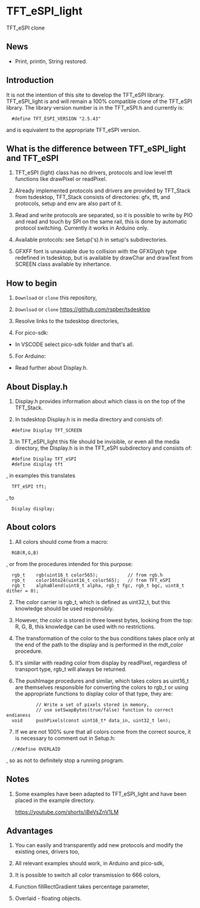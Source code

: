 <!--
<p dir="auto">
  <a href="https://github.com/vshymanskyy/StandWithUkraine/blob/main/docs/README.md">
    <img src="https://raw.githubusercontent.com/vshymanskyy/StandWithUkraine/main/banner-direct.svg" alt="SWUbanner" style="max-width: 100%;">
  </a>
</p>
-->
# TFT_eSPI_light
TFT_eSPI clone

## News

* Print, println, String restored.

## Introduction

It is not the intention of this site to develop the TFT_eSPI library.
TFT_eSPI_light is and will remain a 100% compatible clone of the TFT_eSPI library.
The library version number is in the TFT_eSPI.h and currently is:
  ```
    #define TFT_ESPI_VERSION "2.5.43"
  ```
and is equivalent to the appropriate TFT_eSPI version.

## What is the difference between TFT_eSPI_light and TFT_eSPI

1. TFT_eSPI (light) class has no drivers, protocols and low level tft functions
   like drawPixel or readPixel.

2. Already implemented protocols and drivers are provided by TFT_Stack from tsdesktop,
   TFT_Stack consists of directories: gfx, tft, and protocols, setup and env are also part of it.

3. Read and write protocols are separated, so it is possible to write by PIO and read
   and touch by SPI on the same rail, this is done by automatic protocol switching.
   Currently it works in Arduino only.

4. Available protocols: see Setup('s).h in setup's subdirectories.

5. GFXFF font is unavaiable due to collision with the GFXGlyph type redefined in tsdesktop,
   but is available by drawChar and drawText from SCREEN class available by inhertance.

## How to begin

1. ```Download``` or ```clone``` this repository,

2. ```Download``` or ```clone``` https://github.com/rspber/tsdesktop

3. Resolve links to the tsdesktop directories,

4. For pico-sdk:

* In VSCODE select pico-sdk folder and that's all.

5. For Arduino:

* Read further about Display.h.

## About Display.h

1. Display.h provides information about which class is on the top of the TFT_Stack.

2. In tsdesktop Display.h is in media directory and consists of:
  ```
    #define Display TFT_SCREEN
  ```
3. In TFT_eSPI_light this file should be invisible, or even all the media directory,
  the Display.h is in the TFT_eSPI subdirectory and consists of:
  ```
    #define Display TFT_eSPI
    #define display tft
  ```
  ,    in examples this translates
  ```
    TFT_eSPI tft;
  ```
  ,    to
  ```
    Display display;
  ```

## About colors

1. All colors should come from a macro:
  ```
    RGB(R,G,B)
  ```
  ,    or from the procedures intended for this purpose:
  ```
    rgb_t    rgb(uint16_t color565);           // from rgb.h
    rgb_t    color16to24(uint16_t color565);   // from TFT_eSPI
    rgb_t    alphaBlend(uint8_t alpha, rgb_t fgc, rgb_t bgc, uint8_t dither = 0);
  ```

2. The color carrier is rgb_t, which is defined as uint32_t, but this knowledge should be
   used responsibly.

3. However, the color is stored in three lowest bytes, looking from the top: R, G, B,
   this knowledge can be used with no restrictions.

4. The transformation of the color to the bus conditions takes place only at the end
   of the path to the display and is performed in the mdt_color procedure.

5. It's similar with reading color from display by readPixel, regardless of transport type,
   rgb_t will always be returned.

6. The pushImage procedures and similar, which takes colors as uint16_t
   are themselves responsible for converting the colors to rgb_t or using the appropriate
   functions to display color of that type, they are:
  ```
             // Write a set of pixels stored in memory,
             // use setSwapBytes(true/false) function to correct endianess
    void     pushPixels(const uint16_t* data_in, uint32_t len);
  ```
7. If we are not 100% sure that all colors come from the correct source, it is necessary
   to comment out in Setup.h:
  ```
    //#define OVERLAID
  ```
  ,    so as not to definitely stop a running program.

## Notes

1. Some examples have been adapted to TFT_eSPI_light and have been placed in the example directory.

   https://youtube.com/shorts/iBeVsZnV1LM


## Advantages

1. You can easily and transparently add new protocols and modify the existing ones,
   drivers too,

2. All relevant examples should work, in Arduino and pico-sdk,

3. It is possible to switch all color transmission to 666 colors,

4. Function fillRectGradient takes percentage parameter,

5. Overlaid - floating objects.
